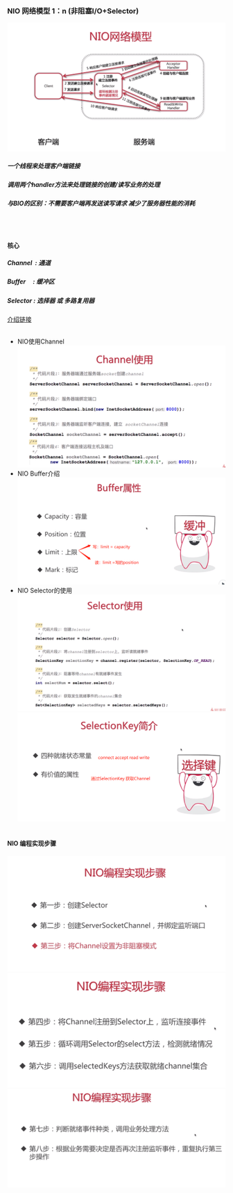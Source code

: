 ### NIO 网络模型 1：n (非阻塞I/O+Selector)
![NIO](../../images/io/nio/NIO网络模型1.jpg)
##### 一个线程来处理客户端链接
##### 调用两个handler方法来处理链接的创建/读写业务的处理
##### 与BIO的区别：不需要客户端再发送读写请求 减少了服务器性能的消耗
<br/><br/>
#### 核心
##### Channel&nbsp;&nbsp;:&nbsp;通道
##### Buffer&nbsp;&nbsp;&nbsp;&nbsp;&nbsp;:&nbsp;缓冲区
##### Selector&nbsp;:&nbsp;选择器 或 多路复用器
[介绍链接](https://www.imooc.com/video/19330)
<br/><br/>
* NIO使用Channel
![NIO使用Channel](../../images/io/nio/NIO使用Channel.jpg)
* NIO Buffer介绍
![NIO Buffer 介绍](../../images/io/nio/Buffer的四个属性.jpg)
* NIO Selector的使用
![NIO Selector的使用](../../images/io/nio/Selector的使用.jpg)
![NIO SelectionKey的介绍](../../images/io/nio/SelectionKey介绍.jpg)
<br/><br/>
#### NIO 编程实现步骤
![NIO编程实现步骤1](../../images/io/nio/NIO编程实现步骤1.jpg)
![NIO编程实现步骤2](../../images/io/nio/NIO编程实现步骤2.jpg)
![NIO编程实现步骤3](../../images/io/nio/NIO编程实现步骤3.jpg)